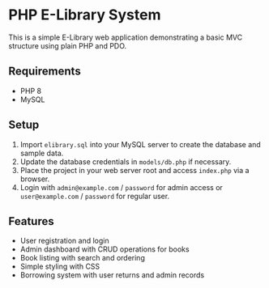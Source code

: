 # PHP E-Library System

This is a simple E-Library web application demonstrating a basic MVC structure using plain PHP and PDO.

## Requirements
- PHP 8
- MySQL

## Setup
1. Import `elibrary.sql` into your MySQL server to create the database and sample data.
2. Update the database credentials in `models/db.php` if necessary.
3. Place the project in your web server root and access `index.php` via a browser.
4. Login with `admin@example.com` / `password` for admin access or `user@example.com` / `password` for regular user.

## Features
- User registration and login
- Admin dashboard with CRUD operations for books
- Book listing with search and ordering
- Simple styling with CSS
- Borrowing system with user returns and admin records
